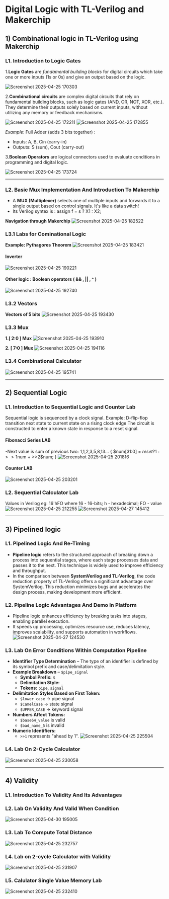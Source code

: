 # Digital Logic with TL-Verilog and Makerchip
## 1) Combinational logic in TL-Verilog using Makerchip
### L1. Introduction to Logic Gates
1.**Logic Gates** are *fundamental building blocks* for digital circuits which take one or more inputs (1s or 0s) and give an output based on the logic.

  ![Screenshot 2025-04-25 170303](https://github.com/user-attachments/assets/3f92dc6f-33c9-4a0f-9b03-8a252eae09dd)

2.**Combinational circuits** are complex digital circuits that rely on fundamental building blocks, such as logic gates (AND, OR, NOT, XOR, etc.). They determine their outputs solely based on current inputs, without utilizing any memory or feedback mechanisms.

  ![Screenshot 2025-04-25 172211](https://github.com/user-attachments/assets/f4268b47-d086-498d-9542-12d643ac77d3)   ![Screenshot 2025-04-25 172855](https://github.com/user-attachments/assets/b28965fa-1fe0-44cf-9161-e1fc141d7ce4)

*Example*: Full Adder (adds 3 bits together) :
- Inputs: A, B, Cin (carry-in)  
- Outputs: S (sum), Cout (carry-out)

3.**Boolean Operators** are logical connectors used to evaluate conditions in programming and digital logic.

   ![Screenshot 2025-04-25 173724](https://github.com/user-attachments/assets/8b003fb5-b129-4331-b1c3-59c4c27970ca)

------

### L2. Basic Mux Implementation And Introduction To Makerchip
- A **MUX (Multiplexer)** selects one of multiple inputs and forwards it to a single output based on control signals. It's like a data switch!
- Its Verilog syntex is : assign f = s ? X1 : X2;

**Navigation through Makerchip** 
   ![Screenshot 2025-04-25 182522](https://github.com/user-attachments/assets/d9300c55-1184-4945-851d-d263a4ed85bc)

### L3.1  Labs for Cominational Logic
**Example: Pythagores Theorem** 
   ![Screenshot 2025-04-25 183421](https://github.com/user-attachments/assets/14a05137-fb1f-4f72-8c20-ed6936f7135b)


#### Inverter
   ![Screenshot 2025-04-25 190221](https://github.com/user-attachments/assets/677a4b24-733d-4fce-af75-3c5ebdcb37f5)


#### Other logic : Boolean operators ( && , || , ^ )
   ![Screenshot 2025-04-25 192740](https://github.com/user-attachments/assets/c5d5b34b-f0af-4e3a-afdf-2d5ffaf2a299)


### L3.2  Vectors
**Vectors of 5 bits**
   ![Screenshot 2025-04-25 193430](https://github.com/user-attachments/assets/08a8dca7-9a5b-41e1-b6a7-f126eb7543ae)

### L3.3  Mux
**1.[ 2:0 ] Mux**
   ![Screenshot 2025-04-25 193910](https://github.com/user-attachments/assets/3724e8b0-b5e4-4ff3-baf4-6740a54ea19f)

 
**2. [ 7:0 ] Mux**
   ![Screenshot 2025-04-25 194116](https://github.com/user-attachments/assets/f50a333a-bdd6-4de4-8928-f7d56a8daf40)

### L3.4  Combinational Calculator
   ![Screenshot 2025-04-25 195741](https://github.com/user-attachments/assets/1595a276-9c26-45ae-892b-d627b0d84e03)

-----

## 2) Sequential Logic 
### L1.  Introduction to Sequential Logic and Counter Lab 
Sequential logic is sequenced by a clock signal.
Example: D-flip-flop transition next state to current state on a rising clock edge
The circuit is constructed to enter a known state in response to a reset signal.

#### Fibonacci Series LAB
-Next value is sum of previous two: 1,1,2,3,5,8,13... { $num[31:0] = $reset ? 1 : >>1$num + >>2$num; }
   ![Screenshot 2025-04-25 201816](https://github.com/user-attachments/assets/b460bcd1-4bc1-4f84-b962-9c7e092083f3)

#### Counter LAB
   ![Screenshot 2025-04-25 203201](https://github.com/user-attachments/assets/635ec6ff-ae17-44ef-b151-11518b9875f3)

### L2.  Sequential Calculator Lab
Values in Verilog
eg: 16'hFO where 16 - 16-bits; h - hexadecimal; FO - value 
   ![Screenshot 2025-04-25 212255](https://github.com/user-attachments/assets/34e5ae43-4bef-43de-b794-83e59d33b8a8)
   ![Screenshot 2025-04-27 145412](https://github.com/user-attachments/assets/e64896ec-025e-41e5-8478-22960a1e15c5)

-----

## 3)  Pipelined logic
### L1. Pipelined Logic And Re-Timing
- **Pipeline logic** refers to the structured approach of breaking down a process into sequential stages, where each stage processes data and passes it to the       next. This technique is widely used to improve efficiency and throughput.
- In the comparison between **SystemVerilog and TL-Verilog**, the code reduction property of TL-Verilog offers a significant advantage over SystemVerilog. This reduction minimizes bugs and accelerates the design process, making development more efficient.

### L2. Pipeline Logic Advantages And Demo In Platform
- Pipeline logic enhances efficiency by breaking tasks into stages, enabling parallel execution.
- It speeds up processing, optimizes resource use, reduces latency, improves scalability, and supports automation in workflows.
   ![Screenshot 2025-04-27 124530](https://github.com/user-attachments/assets/008f894c-974b-4b00-bf2f-3d250210bb9b) 

### L3. Lab On Error Conditions Within Computation Pipeline
- **Identifier Type Determination** – The type of an identifier is defined by its symbol prefix and case/delimitation style.
- **Example Breakdown** – `$pipe_signal`  
   - **Symbol Prefix:** `$`  
   - **Delimitation Style:** `_`  
   - **Tokens:** `pipe`, `signal`
- **Delimitation Styles Based on First Token:**  
   - `$lower_case` → pipe signal  
   - `$CamelCase` → state signal  
   - `$UPPER_CASE` → keyword signal  
- **Numbers Affect Tokens:**  
   - `$base64_value` is valid  
   - `$bad_name_5` is invalid
- **Numeric Identifiers:**  
   - `>>1` represents "ahead by 1".
   ![Screenshot 2025-04-25 225504](https://github.com/user-attachments/assets/be75aae1-7ecb-4fb9-9a8c-fa91941e9e93)

### L4. Lab On 2-Cycle Calculator

  ![Screenshot 2025-04-25 230058](https://github.com/user-attachments/assets/23c5ac98-b9bd-4919-ac31-613a3300c0e4)

----

## 4)  Validity
### L1. Introduction To Validity And Its Advantages
### L2. Lab On Validity And Valid When Condition

  ![Screenshot 2025-04-30 195005](https://github.com/user-attachments/assets/e6ea3585-cf81-46ca-8374-5ac6ce314db9)


### L3. Lab To Compute Total Distance

  ![Screenshot 2025-04-25 232757](https://github.com/user-attachments/assets/06ddb65a-4f68-473b-8b7e-0188628df2c4)


### L4. Lab on 2-cycle Calculator with Validity

  ![Screenshot 2025-04-25 231907](https://github.com/user-attachments/assets/79b34ad7-70ed-4cfc-8c9b-1df48cf0efa3)

### L5. Calulator Single Value Memory Lab

  ![Screenshot 2025-04-25 232410](https://github.com/user-attachments/assets/3a9b6863-ab94-428e-99aa-735a7b2f43f6)
